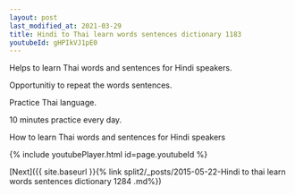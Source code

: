 ```yaml
---
layout: post
last_modified_at: 2021-03-29
title: Hindi to Thai learn words sentences dictionary 1183 
youtubeId: gHPIkVJ1pE0
---
```

 
 
Helps to learn Thai words and sentences for Hindi speakers.

Opportunitiy to repeat the words sentences. 

Practice Thai language. 
 
10 minutes practice every day. 
 
How to learn Thai words and sentences for Hindi speakers 
 
{% include youtubePlayer.html id=page.youtubeId %}
 
 
[Next]({{ site.baseurl }}{% link  split2/_posts/2015-05-22-Hindi to thai learn words sentences dictionary 1284 .md%})
 
